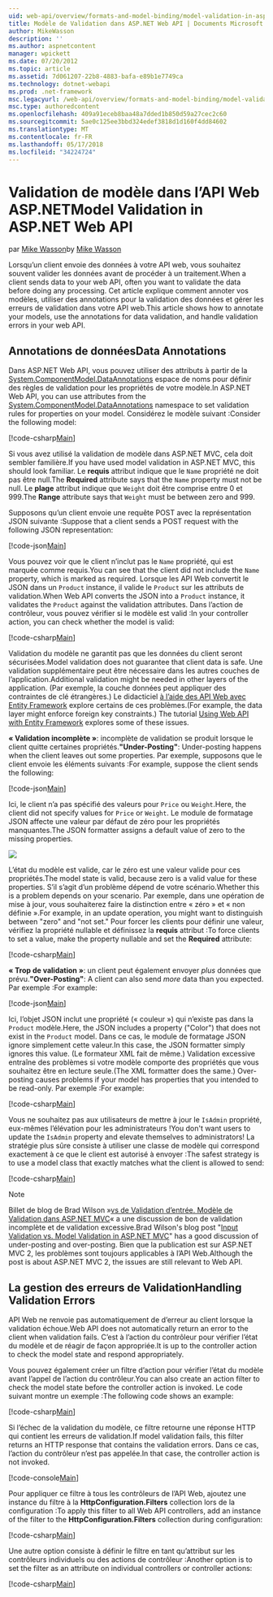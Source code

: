 ```yaml
---
uid: web-api/overview/formats-and-model-binding/model-validation-in-aspnet-web-api
title: Modèle de Validation dans ASP.NET Web API | Documents Microsoft
author: MikeWasson
description: ''
ms.author: aspnetcontent
manager: wpickett
ms.date: 07/20/2012
ms.topic: article
ms.assetid: 7d061207-22b8-4883-bafa-e89b1e7749ca
ms.technology: dotnet-webapi
ms.prod: .net-framework
msc.legacyurl: /web-api/overview/formats-and-model-binding/model-validation-in-aspnet-web-api
msc.type: authoredcontent
ms.openlocfilehash: 409a91eceb8baa48a7dded1b850d59a27cec2c60
ms.sourcegitcommit: 5ae0c125ee3bbd324edef3818d1d160f4dd84602
ms.translationtype: MT
ms.contentlocale: fr-FR
ms.lasthandoff: 05/17/2018
ms.locfileid: "34224724"
---
```

<a name="model-validation-in-aspnet-web-api"></a><span data-ttu-id="32647-102">Validation de modèle dans l’API Web ASP.NET</span><span class="sxs-lookup"><span data-stu-id="32647-102">Model Validation in ASP.NET Web API</span></span>
====================
<span data-ttu-id="32647-103">par [Mike Wasson](https://github.com/MikeWasson)</span><span class="sxs-lookup"><span data-stu-id="32647-103">by [Mike Wasson](https://github.com/MikeWasson)</span></span>

<span data-ttu-id="32647-104">Lorsqu’un client envoie des données à votre API web, vous souhaitez souvent valider les données avant de procéder à un traitement.</span><span class="sxs-lookup"><span data-stu-id="32647-104">When a client sends data to your web API, often you want to validate the data before doing any processing.</span></span> <span data-ttu-id="32647-105">Cet article explique comment annoter vos modèles, utiliser des annotations pour la validation des données et gérer les erreurs de validation dans votre API web.</span><span class="sxs-lookup"><span data-stu-id="32647-105">This article shows how to annotate your models, use the annotations for data validation, and handle validation errors in your web API.</span></span>

## <a name="data-annotations"></a><span data-ttu-id="32647-106">Annotations de données</span><span class="sxs-lookup"><span data-stu-id="32647-106">Data Annotations</span></span>

<span data-ttu-id="32647-107">Dans ASP.NET Web API, vous pouvez utiliser des attributs à partir de la [System.ComponentModel.DataAnnotations](/dotnet/api/system.componentmodel.dataannotations) espace de noms pour définir des règles de validation pour les propriétés de votre modèle.</span><span class="sxs-lookup"><span data-stu-id="32647-107">In ASP.NET Web API, you can use attributes from the [System.ComponentModel.DataAnnotations](/dotnet/api/system.componentmodel.dataannotations) namespace to set validation rules for properties on your model.</span></span> <span data-ttu-id="32647-108">Considérez le modèle suivant :</span><span class="sxs-lookup"><span data-stu-id="32647-108">Consider the following model:</span></span>

[!code-csharp[Main](model-validation-in-aspnet-web-api/samples/sample1.cs)]

<span data-ttu-id="32647-109">Si vous avez utilisé la validation de modèle dans ASP.NET MVC, cela doit sembler familière.</span><span class="sxs-lookup"><span data-stu-id="32647-109">If you have used model validation in ASP.NET MVC, this should look familiar.</span></span> <span data-ttu-id="32647-110">Le **requis** attribut indique que le `Name` propriété ne doit pas être null.</span><span class="sxs-lookup"><span data-stu-id="32647-110">The **Required** attribute says that the `Name` property must not be null.</span></span> <span data-ttu-id="32647-111">Le **plage** attribut indique que `Weight` doit être comprise entre 0 et 999.</span><span class="sxs-lookup"><span data-stu-id="32647-111">The **Range** attribute says that `Weight` must be between zero and 999.</span></span>

<span data-ttu-id="32647-112">Supposons qu’un client envoie une requête POST avec la représentation JSON suivante :</span><span class="sxs-lookup"><span data-stu-id="32647-112">Suppose that a client sends a POST request with the following JSON representation:</span></span>

[!code-json[Main](model-validation-in-aspnet-web-api/samples/sample2.json)]

<span data-ttu-id="32647-113">Vous pouvez voir que le client n’inclut pas le `Name` propriété, qui est marquée comme requis.</span><span class="sxs-lookup"><span data-stu-id="32647-113">You can see that the client did not include the `Name` property, which is marked as required.</span></span> <span data-ttu-id="32647-114">Lorsque les API Web convertit le JSON dans un `Product` instance, il valide le `Product` sur les attributs de validation.</span><span class="sxs-lookup"><span data-stu-id="32647-114">When Web API converts the JSON into a `Product` instance, it validates the `Product` against the validation attributes.</span></span> <span data-ttu-id="32647-115">Dans l’action de contrôleur, vous pouvez vérifier si le modèle est valid :</span><span class="sxs-lookup"><span data-stu-id="32647-115">In your controller action, you can check whether the model is valid:</span></span>

[!code-csharp[Main](model-validation-in-aspnet-web-api/samples/sample3.cs)]

<span data-ttu-id="32647-116">Validation du modèle ne garantit pas que les données du client seront sécurisées.</span><span class="sxs-lookup"><span data-stu-id="32647-116">Model validation does not guarantee that client data is safe.</span></span> <span data-ttu-id="32647-117">Une validation supplémentaire peut être nécessaire dans les autres couches de l’application.</span><span class="sxs-lookup"><span data-stu-id="32647-117">Additional validation might be needed in other layers of the application.</span></span> <span data-ttu-id="32647-118">(Par exemple, la couche données peut appliquer des contraintes de clé étrangères.) Le didacticiel [à l’aide des API Web avec Entity Framework](../data/using-web-api-with-entity-framework/part-1.md) explore certains de ces problèmes.</span><span class="sxs-lookup"><span data-stu-id="32647-118">(For example, the data layer might enforce foreign key constraints.) The tutorial [Using Web API with Entity Framework](../data/using-web-api-with-entity-framework/part-1.md) explores some of these issues.</span></span>

<span data-ttu-id="32647-119">**« Validation incomplète »**: incomplète de validation se produit lorsque le client quitte certaines propriétés.</span><span class="sxs-lookup"><span data-stu-id="32647-119">**"Under-Posting"**: Under-posting happens when the client leaves out some properties.</span></span> <span data-ttu-id="32647-120">Par exemple, supposons que le client envoie les éléments suivants :</span><span class="sxs-lookup"><span data-stu-id="32647-120">For example, suppose the client sends the following:</span></span>

[!code-json[Main](model-validation-in-aspnet-web-api/samples/sample4.json)]

<span data-ttu-id="32647-121">Ici, le client n’a pas spécifié des valeurs pour `Price` ou `Weight`.</span><span class="sxs-lookup"><span data-stu-id="32647-121">Here, the client did not specify values for `Price` or `Weight`.</span></span> <span data-ttu-id="32647-122">Le module de formatage JSON affecte une valeur par défaut de zéro pour les propriétés manquantes.</span><span class="sxs-lookup"><span data-stu-id="32647-122">The JSON formatter assigns a default value of zero to the missing properties.</span></span>

![](model-validation-in-aspnet-web-api/_static/image1.png)

<span data-ttu-id="32647-123">L’état du modèle est valide, car le zéro est une valeur valide pour ces propriétés.</span><span class="sxs-lookup"><span data-stu-id="32647-123">The model state is valid, because zero is a valid value for these properties.</span></span> <span data-ttu-id="32647-124">S’il s’agit d’un problème dépend de votre scénario.</span><span class="sxs-lookup"><span data-stu-id="32647-124">Whether this is a problem depends on your scenario.</span></span> <span data-ttu-id="32647-125">Par exemple, dans une opération de mise à jour, vous souhaiterez faire la distinction entre « zéro » et « non définie ».</span><span class="sxs-lookup"><span data-stu-id="32647-125">For example, in an update operation, you might want to distinguish between "zero" and "not set."</span></span> <span data-ttu-id="32647-126">Pour forcer les clients pour définir une valeur, vérifiez la propriété nullable et définissez la **requis** attribut :</span><span class="sxs-lookup"><span data-stu-id="32647-126">To force clients to set a value, make the property nullable and set the **Required** attribute:</span></span>

[!code-csharp[Main](model-validation-in-aspnet-web-api/samples/sample5.cs?highlight=1-2)]

<span data-ttu-id="32647-127">**« Trop de validation »**: un client peut également envoyer *plus* données que prévu.</span><span class="sxs-lookup"><span data-stu-id="32647-127">**"Over-Posting"**: A client can also send *more* data than you expected.</span></span> <span data-ttu-id="32647-128">Par exemple :</span><span class="sxs-lookup"><span data-stu-id="32647-128">For example:</span></span>

[!code-json[Main](model-validation-in-aspnet-web-api/samples/sample6.json)]

<span data-ttu-id="32647-129">Ici, l’objet JSON inclut une propriété (« couleur ») qui n’existe pas dans la `Product` modèle.</span><span class="sxs-lookup"><span data-stu-id="32647-129">Here, the JSON includes a property ("Color") that does not exist in the `Product` model.</span></span> <span data-ttu-id="32647-130">Dans ce cas, le module de formatage JSON ignore simplement cette valeur.</span><span class="sxs-lookup"><span data-stu-id="32647-130">In this case, the JSON formatter simply ignores this value.</span></span> <span data-ttu-id="32647-131">(Le formateur XML fait de même.) Validation excessive entraîne des problèmes si votre modèle comporte des propriétés que vous souhaitez être en lecture seule.</span><span class="sxs-lookup"><span data-stu-id="32647-131">(The XML formatter does the same.) Over-posting causes problems if your model has properties that you intended to be read-only.</span></span> <span data-ttu-id="32647-132">Par exemple :</span><span class="sxs-lookup"><span data-stu-id="32647-132">For example:</span></span>

[!code-csharp[Main](model-validation-in-aspnet-web-api/samples/sample7.cs)]

<span data-ttu-id="32647-133">Vous ne souhaitez pas aux utilisateurs de mettre à jour le `IsAdmin` propriété, eux-mêmes l’élévation pour les administrateurs !</span><span class="sxs-lookup"><span data-stu-id="32647-133">You don't want users to update the `IsAdmin` property and elevate themselves to administrators!</span></span> <span data-ttu-id="32647-134">La stratégie plus sûre consiste à utiliser une classe de modèle qui correspond exactement à ce que le client est autorisé à envoyer :</span><span class="sxs-lookup"><span data-stu-id="32647-134">The safest strategy is to use a model class that exactly matches what the client is allowed to send:</span></span>

[!code-csharp[Main](model-validation-in-aspnet-web-api/samples/sample8.cs)]

> [!NOTE]
> <span data-ttu-id="32647-135">Billet de blog de Brad Wilson »[vs de Validation d’entrée. Modèle de Validation dans ASP.NET MVC](http://bradwilson.typepad.com/blog/2010/01/input-validation-vs-model-validation-in-aspnet-mvc.html)« a une discussion de bon de validation incomplète et de validation excessive.</span><span class="sxs-lookup"><span data-stu-id="32647-135">Brad Wilson's blog post "[Input Validation vs. Model Validation in ASP.NET MVC](http://bradwilson.typepad.com/blog/2010/01/input-validation-vs-model-validation-in-aspnet-mvc.html)" has a good discussion of under-posting and over-posting.</span></span> <span data-ttu-id="32647-136">Bien que la publication est sur ASP.NET MVC 2, les problèmes sont toujours applicables à l’API Web.</span><span class="sxs-lookup"><span data-stu-id="32647-136">Although the post is about ASP.NET MVC 2, the issues are still relevant to Web API.</span></span>


## <a name="handling-validation-errors"></a><span data-ttu-id="32647-137">La gestion des erreurs de Validation</span><span class="sxs-lookup"><span data-stu-id="32647-137">Handling Validation Errors</span></span>

<span data-ttu-id="32647-138">API Web ne renvoie pas automatiquement de d’erreur au client lorsque la validation échoue.</span><span class="sxs-lookup"><span data-stu-id="32647-138">Web API does not automatically return an error to the client when validation fails.</span></span> <span data-ttu-id="32647-139">C’est à l’action du contrôleur pour vérifier l’état du modèle et de réagir de façon appropriée.</span><span class="sxs-lookup"><span data-stu-id="32647-139">It is up to the controller action to check the model state and respond appropriately.</span></span>

<span data-ttu-id="32647-140">Vous pouvez également créer un filtre d’action pour vérifier l’état du modèle avant l’appel de l’action du contrôleur.</span><span class="sxs-lookup"><span data-stu-id="32647-140">You can also create an action filter to check the model state before the controller action is invoked.</span></span> <span data-ttu-id="32647-141">Le code suivant montre un exemple :</span><span class="sxs-lookup"><span data-stu-id="32647-141">The following code shows an example:</span></span>

[!code-csharp[Main](model-validation-in-aspnet-web-api/samples/sample9.cs)]

<span data-ttu-id="32647-142">Si l’échec de la validation du modèle, ce filtre retourne une réponse HTTP qui contient les erreurs de validation.</span><span class="sxs-lookup"><span data-stu-id="32647-142">If model validation fails, this filter returns an HTTP response that contains the validation errors.</span></span> <span data-ttu-id="32647-143">Dans ce cas, l’action du contrôleur n’est pas appelée.</span><span class="sxs-lookup"><span data-stu-id="32647-143">In that case, the controller action is not invoked.</span></span>

[!code-console[Main](model-validation-in-aspnet-web-api/samples/sample10.cmd)]

<span data-ttu-id="32647-144">Pour appliquer ce filtre à tous les contrôleurs de l’API Web, ajoutez une instance du filtre à la **HttpConfiguration.Filters** collection lors de la configuration :</span><span class="sxs-lookup"><span data-stu-id="32647-144">To apply this filter to all Web API controllers, add an instance of the filter to the **HttpConfiguration.Filters** collection during configuration:</span></span>

[!code-csharp[Main](model-validation-in-aspnet-web-api/samples/sample11.cs)]

<span data-ttu-id="32647-145">Une autre option consiste à définir le filtre en tant qu’attribut sur les contrôleurs individuels ou des actions de contrôleur :</span><span class="sxs-lookup"><span data-stu-id="32647-145">Another option is to set the filter as an attribute on individual controllers or controller actions:</span></span>

[!code-csharp[Main](model-validation-in-aspnet-web-api/samples/sample12.cs)]

